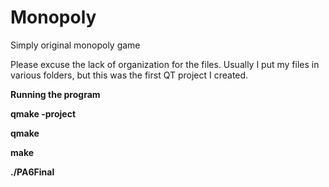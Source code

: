 # Monopoly
Simply original monopoly game

Please excuse the lack of organization for the files. Usually I put my files in various folders, but this was the first QT project I created. 

**Running the program**

**qmake -project**

**qmake**

**make**

**./PA6Final**
